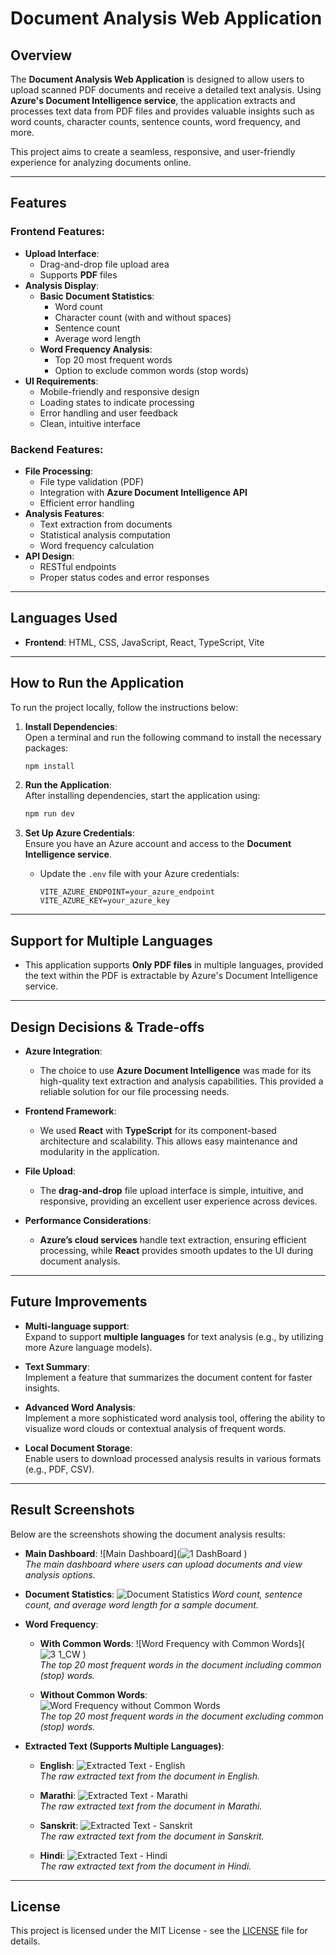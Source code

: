 # Document Analysis Web Application

## Overview

The **Document Analysis Web Application** is designed to allow users to upload scanned PDF documents and receive a detailed text analysis. Using **Azure's Document Intelligence service**, the application extracts and processes text data from PDF files and provides valuable insights such as word counts, character counts, sentence counts, word frequency, and more. 

This project aims to create a seamless, responsive, and user-friendly experience for analyzing documents online.

---

## Features

### Frontend Features:
- **Upload Interface**: 
  - Drag-and-drop file upload area
  - Supports **PDF** files
- **Analysis Display**:
  - **Basic Document Statistics**:
    - Word count
    - Character count (with and without spaces)
    - Sentence count
    - Average word length
  - **Word Frequency Analysis**:
    - Top 20 most frequent words
    - Option to exclude common words (stop words)
- **UI Requirements**:
  - Mobile-friendly and responsive design
  - Loading states to indicate processing
  - Error handling and user feedback
  - Clean, intuitive interface

### Backend Features:
- **File Processing**:
  - File type validation (PDF)
  - Integration with **Azure Document Intelligence API**
  - Efficient error handling
- **Analysis Features**:
  - Text extraction from documents
  - Statistical analysis computation
  - Word frequency calculation
- **API Design**:
  - RESTful endpoints
  - Proper status codes and error responses

---

## Languages Used

- **Frontend**: HTML, CSS, JavaScript, React, TypeScript, Vite

---

## How to Run the Application

To run the project locally, follow the instructions below:

1. **Install Dependencies**:  
   Open a terminal and run the following command to install the necessary packages:
   ```bash
   npm install
   ```

2. **Run the Application**:  
   After installing dependencies, start the application using:
   ```bash
   npm run dev
   ```

3. **Set Up Azure Credentials**:  
   Ensure you have an Azure account and access to the **Document Intelligence service**.
   - Update the `.env` file with your Azure credentials:
     ```
     VITE_AZURE_ENDPOINT=your_azure_endpoint
     VITE_AZURE_KEY=your_azure_key
     ```

---

## Support for Multiple Languages

- This application supports **Only PDF files** in multiple languages, provided the text within the PDF is extractable by Azure's Document Intelligence service.

---

## Design Decisions & Trade-offs

- **Azure Integration**:  
  - The choice to use **Azure Document Intelligence** was made for its high-quality text extraction and analysis capabilities. This provided a reliable solution for our file processing needs.
  
- **Frontend Framework**:  
  - We used **React** with **TypeScript** for its component-based architecture and scalability. This allows easy maintenance and modularity in the application.
  
- **File Upload**:  
  - The **drag-and-drop** file upload interface is simple, intuitive, and responsive, providing an excellent user experience across devices.
  
- **Performance Considerations**:  
  - **Azure’s cloud services** handle text extraction, ensuring efficient processing, while **React** provides smooth updates to the UI during document analysis.

---

## Future Improvements

- **Multi-language support**:  
  Expand to support **multiple languages** for text analysis (e.g., by utilizing more Azure language models).
  
- **Text Summary**:  
  Implement a feature that summarizes the document content for faster insights.
  
- **Advanced Word Analysis**:  
  Implement a more sophisticated word analysis tool, offering the ability to visualize word clouds or contextual analysis of frequent words.

- **Local Document Storage**:  
  Enable users to download processed analysis results in various formats (e.g., PDF, CSV).

---

## Result Screenshots

Below are the screenshots showing the document analysis results:

- **Main Dashboard**:
  ![Main Dashboard](![1 DashBoard](https://github.com/user-attachments/assets/39e1f82f-792a-4c4f-86d1-ba58d0203ae7)
)  
  _The main dashboard where users can upload documents and view analysis options._

- **Document Statistics**:
  ![Document Statistics](https://drive.google.com/uc?export=view&id=1fOpXoHh06Sy3J248_sEFD8vqM8CmbBwV)
  _Word count, sentence count, and average word length for a sample document._


- **Word Frequency**:
  - **With Common Words**:
    ![Word Frequency with Common Words](![3 1_CW](https://github.com/user-attachments/assets/d31147eb-ec72-4b26-bcd5-54875faef4f8)
)  
    _The top 20 most frequent words in the document including common (stop) words._
  
  - **Without Common Words**:
    ![Word Frequency without Common Words](https://github.com/user-attachments/assets/b066fde2-461e-4585-bc18-75fd04beac61)  
    _The top 20 most frequent words in the document excluding common (stop) words._

- **Extracted Text (Supports Multiple Languages)**:
  - **English**:
    ![Extracted Text - English](https://github.com/user-attachments/assets/32bc3681-3d75-46b0-a664-7d37a931d049)  
    _The raw extracted text from the document in English._

  - **Marathi**:
    ![Extracted Text - Marathi](https://github.com/user-attachments/assets/ba5c16f7-f8d6-4bd3-bf6d-f9ea68a87db4)  
    _The raw extracted text from the document in Marathi._

  - **Sanskrit**:
    ![Extracted Text - Sanskrit](https://github.com/user-attachments/assets/227b13fe-af10-406b-9494-2a01c12b8110)  
    _The raw extracted text from the document in Sanskrit._

  - **Hindi**:
    ![Extracted Text - Hindi](https://github.com/user-attachments/assets/7cc50c8a-cc22-4f10-bf80-78dab0934a07)  
    _The raw extracted text from the document in Hindi._

---

## License

This project is licensed under the MIT License - see the [LICENSE](LICENSE) file for details.
```
